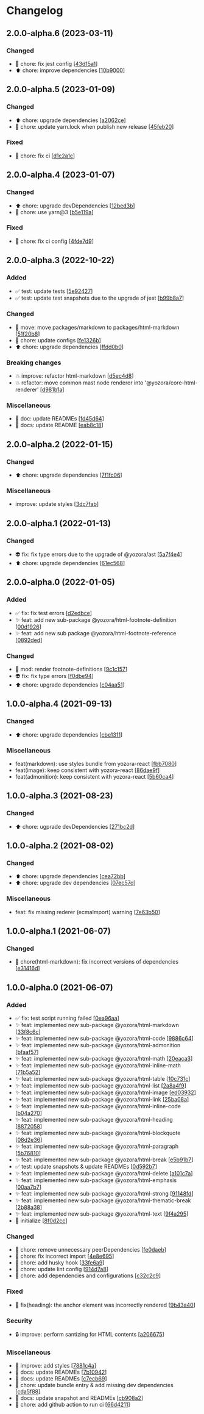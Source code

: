 # Changelog

<a name="2.0.0-alpha.6"></a>
## 2.0.0-alpha.6 (2023-03-11)

### Changed

- 🔧 chore: fix jest config [[43d15a1](https://github.com/yozorajs/yozora-html/commit/43d15a1d3575ce2c5cd6ad6b9aa0327c781af924)]
- ⬆️ chore: improve dependencies [[10b9000](https://github.com/yozorajs/yozora-html/commit/10b9000577be45d340a33c5cfb188e8c0e2bf7b0)]


<a name="2.0.0-alpha.5"></a>
## 2.0.0-alpha.5 (2023-01-09)

### Changed

- ⬆️ chore: upgrade dependencies [[a2062ce](https://github.com/yozorajs/yozora-html/commit/a2062ce80e9c28d6c516e57459647ff3312055a6)]
- 🔧 chore: update yarn.lock when publish new release [[45feb20](https://github.com/yozorajs/yozora-html/commit/45feb207133da6880dc57b9b855a0e7a72a096b9)]

### Fixed

- 💚 chore: fix ci [[d1c2a1c](https://github.com/yozorajs/yozora-html/commit/d1c2a1c2c3728da7a57743cfa71d55ab12b382ba)]


<a name="2.0.0-alpha.4"></a>
## 2.0.0-alpha.4 (2023-01-07)

### Changed

- ⬆️ chore: upgrade devDependencies [[12bed3b](https://github.com/yozorajs/yozora-html/commit/12bed3bef4ee799ca30bbd8f0c8d3d3683fe0795)]
- 🔧 chore: use yarn@3 [[b5e119a](https://github.com/yozorajs/yozora-html/commit/b5e119ad07d2a3d5e23651867cf54b4694f6cbd4)]

### Fixed

- 💚 chore: fix ci config [[4fde7d9](https://github.com/yozorajs/yozora-html/commit/4fde7d9a969d1c8d7066db41b8ee30c12f83d6b7)]


<a name="2.0.0-alpha.3"></a>
## 2.0.0-alpha.3 (2022-10-22)

### Added

- ✅ test: update tests [[5e92427](https://github.com/yozorajs/yozora-html/commit/5e92427133c0f26c074a797db694ad4e4459e31f)]
- ✅ test: update test snapshots due to the upgrade of jest [[b99b8a7](https://github.com/yozorajs/yozora-html/commit/b99b8a7ad0dce5c34bd2f6e948a6a14691f1e4eb)]

### Changed

- 🚚 move: move packages/markdown to packages/html-markdown [[51f20b8](https://github.com/yozorajs/yozora-html/commit/51f20b8f06116ff1b907b96744cfe837f1f02a42)]
- 🔧 chore: update configs [[fe1326b](https://github.com/yozorajs/yozora-html/commit/fe1326b8a16a22dd1bf1f310c2d0931ddd3e8335)]
- ⬆️ chore: upgrade dependencies [[ffdd0b0](https://github.com/yozorajs/yozora-html/commit/ffdd0b032564ac1f217971d1d311781aa61b33ac)]

### Breaking changes

- 💥 improve: refactor html-markdown [[d5ec4d8](https://github.com/yozorajs/yozora-html/commit/d5ec4d84042f5a036e5bd2c8eacafffc381fd83d)]
- 💥 refactor: move common mast node renderer into &#x27;@yozora/core-html-renderer&#x27; [[d981b1a](https://github.com/yozorajs/yozora-html/commit/d981b1a69f91e30352db60dadb4327366bf69ad4)]

### Miscellaneous

- 📝 doc: update READMEs [[fd45d64](https://github.com/yozorajs/yozora-html/commit/fd45d6457a7cbb64423c50e61f70037467bf34c9)]
- 📝 docs: update README [[eab8c18](https://github.com/yozorajs/yozora-html/commit/eab8c182e58e85082993acdc7f450f8334f13a46)]


<a name="2.0.0-alpha.2"></a>
## 2.0.0-alpha.2 (2022-01-15)

### Changed

- ⬆️ chore: upgrade dependencies [[7f1fc06](https://github.com/yozorajs/yozora-html/commit/7f1fc061fd5426cc7c7ef9f4c6fa46d288033a66)]

### Miscellaneous

-  improve: update styles [[3dc7fab](https://github.com/yozorajs/yozora-html/commit/3dc7faba52ed69ba31f9e7f6101e5c101eca3adf)]


<a name="2.0.0-alpha.1"></a>
## 2.0.0-alpha.1 (2022-01-13)

### Changed

- 👽 fix: fix type errors due to the upgrade of @yozora/ast [[5a7f4e4](https://github.com/yozorajs/yozora-html/commit/5a7f4e47a433384324ef84ed429ab54a4917e120)]
- ⬆️ chore: upgrade dependencies [[61ec568](https://github.com/yozorajs/yozora-html/commit/61ec56863b0ab0c8504e08cc279468f40391222b)]


<a name="2.0.0-alpha.0"></a>
## 2.0.0-alpha.0 (2022-01-05)

### Added

- ✅ fix: fix test errors [[d2edbce](https://github.com/yozorajs/yozora-html/commit/d2edbce5702f315f38851bc5c5bde83e6050cdc3)]
- ✨ feat: add new sub-package @yozora/html-footnote-definition [[00d1926](https://github.com/yozorajs/yozora-html/commit/00d1926f0e016006aa203ba97842e47d69fa60ef)]
- ✨ feat: add new sub package @yozora/html-footnote-reference [[0892ded](https://github.com/yozorajs/yozora-html/commit/0892ded1c828b821d859f2a6acb968649376bb57)]

### Changed

- 🎨 mod: render footnote-definitions [[9c1c157](https://github.com/yozorajs/yozora-html/commit/9c1c15775c005bd5573bd70a38e0a6c444131df0)]
- 👽 fix: fix type errors [[f0dbe94](https://github.com/yozorajs/yozora-html/commit/f0dbe94a9102196bc54a8b4ea49bda074bd9a724)]
- ⬆️ chore: upgrade dependencies [[c04aa51](https://github.com/yozorajs/yozora-html/commit/c04aa5161059fc227c735d92128707050bfe6321)]


<a name="1.0.0-alpha.4"></a>
## 1.0.0-alpha.4 (2021-09-13)

### Changed

- ⬆️ chore: upgrade dependencies [[cbe1311](https://github.com/yozorajs/yozora-html/commit/cbe1311c4dd8df22756f1412d8ee4459d2d8ee19)]

### Miscellaneous

-  feat(markdown): use styles bundle from yozora-react [[fbb7080](https://github.com/yozorajs/yozora-html/commit/fbb708060ec3bcd4ea49c607e7ad52f23b4fd1bb)]
-  feat(image): keep consistent with yozora-react [[86dae9f](https://github.com/yozorajs/yozora-html/commit/86dae9f8d80f473649090d9944f19fde9c3ba583)]
-  feat(admonition): keep consistent with yozora-react [[5b60ca4](https://github.com/yozorajs/yozora-html/commit/5b60ca46147062a0722d19d60c393171764a0544)]


<a name="1.0.0-alpha.3"></a>
## 1.0.0-alpha.3 (2021-08-23)

### Changed

- ⬆️ chore: ugprade devDependencies [[271bc2d](https://github.com/yozorajs/yozora-html/commit/271bc2d2017048661488414038f36f9ea4c2b932)]


<a name="1.0.0-alpha.2"></a>
## 1.0.0-alpha.2 (2021-08-02)

### Changed

- ⬆️ chore: upgrade dependencies [[cea72bb](https://github.com/yozorajs/yozora-html/commit/cea72bbeb603d2172b493a0319811cf3d990dc42)]
- ⬆️ chore: upgrade dev dependencies [[07ec57d](https://github.com/yozorajs/yozora-html/commit/07ec57d7fec0e127fe9e616c5151e36d02878978)]

### Miscellaneous

-  feat: fix missing rederer (ecmaImport) warning [[7e63b50](https://github.com/yozorajs/yozora-html/commit/7e63b50cc2dc0c650dadfeb77fa04b2c493b7232)]


<a name="1.0.0-alpha.1"></a>
## 1.0.0-alpha.1 (2021-06-07)

### Changed

- 🔧 chore(html-markdown): fix incorrect versions of dependencies [[e31416d](https://github.com/yozorajs/yozora-html/commit/e31416d8f09ccbf25f1f0d31f88066abf04f80c8)]


<a name="1.0.0-alpha.0"></a>
## 1.0.0-alpha.0 (2021-06-07)

### Added

- ✅ fix: test script running failed [[0ea96aa](https://github.com/yozorajs/yozora-html/commit/0ea96aa973f56cd14e7575fa8b1346fa8bed5668)]
- ✨ feat: implemented new sub-package @yozora/html-markdown [[33f8c6c](https://github.com/yozorajs/yozora-html/commit/33f8c6c27ccbd47f4f7c9d6398ed12b00e8992eb)]
- ✨ feat: implemented new sub-package @yozora/html-code [[9886c64](https://github.com/yozorajs/yozora-html/commit/9886c642a6672e3d43af876b074d7051071afc12)]
- ✨ feat: implemented new sub-package @yozora/html-admonition [[bfaaf57](https://github.com/yozorajs/yozora-html/commit/bfaaf579898b1af15328823d5658caacbb494ff6)]
- ✨ feat: implemented new sub-package @yozora/html-math [[20eaca3](https://github.com/yozorajs/yozora-html/commit/20eaca3b7bc3dbc152a5afa1e3473fd71c0507ba)]
- ✨ feat: implemented new sub-package @yozora/html-inline-math [[71b5a52](https://github.com/yozorajs/yozora-html/commit/71b5a524a2acbc1a2c113ecd5a00ce34f3772253)]
- ✨ feat: implemented new sub-package @yozora/html-table [[10c731c](https://github.com/yozorajs/yozora-html/commit/10c731c2f16363e48d850ccd532252c991481ef7)]
- ✨ feat: implemented new sub-package @yozora/html-list [[2a8a4f9](https://github.com/yozorajs/yozora-html/commit/2a8a4f9e48b150229461e41678a924af8953600c)]
- ✨ feat: implemented new sub-package @yozora/html-image [[ed03932](https://github.com/yozorajs/yozora-html/commit/ed03932222ab57aa09ad5267fde23a9f66516b52)]
- ✨ feat: implemented new sub-package @yozora/html-link [[25ba08a](https://github.com/yozorajs/yozora-html/commit/25ba08a2dda7b090facd5dfdfad784b909e7f014)]
- ✨ feat: implemented new sub-package @yozora/html-inline-code [[b04a270](https://github.com/yozorajs/yozora-html/commit/b04a2704f6b33bfbdfa0e16c172decd049e7090e)]
- ✨ feat: implemented new sub-package @yozora/html-heading [[8872058](https://github.com/yozorajs/yozora-html/commit/8872058663dea6b1d7e681ec1d48fa6e58d68f1f)]
- ✨ feat: implemented new sub-package @yozora/html-blockquote [[08d2e36](https://github.com/yozorajs/yozora-html/commit/08d2e3666849d3b28b3db5f6dac49abf2975ede5)]
- ✨ feat: implemented new sub-package @yozora/html-paragraph [[5b76810](https://github.com/yozorajs/yozora-html/commit/5b768109e2177f8b514c381c00344331aeb90241)]
- ✨ feat: implemented new sub-package @yozora/html-break [[e5b91b7](https://github.com/yozorajs/yozora-html/commit/e5b91b772e28cd22c3d0dc0e9b4ae53b363179e6)]
- ✅ test: update snapshots &amp; update READMEs [[0d592b7](https://github.com/yozorajs/yozora-html/commit/0d592b7152ea16db2358126e61671dea6ea628d1)]
- ✨ feat: implemented new sub-package @yozora/html-delete [[a101c7a](https://github.com/yozorajs/yozora-html/commit/a101c7aedd6cffbc3da7a998d1d1102d312f2545)]
- ✨ feat: implemented new sub-package @yozora/html-emphasis [[00aa7b7](https://github.com/yozorajs/yozora-html/commit/00aa7b7c4b87ffd14c1dc72c3f924f6740d54d7b)]
- ✨ feat: implemented new sub-package @yozora/html-strong [[91148fd](https://github.com/yozorajs/yozora-html/commit/91148fd3e95d89f3040cb5a97e8151a0ace87dce)]
- ✨ feat: implemented new sub-package @yozora/html-thematic-break [[2b88a38](https://github.com/yozorajs/yozora-html/commit/2b88a3808cde7323a2242b4c26a61b8987d1f14c)]
- ✨ feat: implemented new sub-package @yozora/html-text [[9f4a295](https://github.com/yozorajs/yozora-html/commit/9f4a295e690354614d1b755086a8e1bb6c20dd1d)]
- 🎉 initialize [[8f0d2cc](https://github.com/yozorajs/yozora-html/commit/8f0d2ccaf548e034fa198124ab599dd63fa3e038)]

### Changed

- 🔧 chore: remove unnecessary peerDependencies [[fe0daeb](https://github.com/yozorajs/yozora-html/commit/fe0daeb2992dd78d3d9194546ac8fc6d4c16b8e3)]
- 🔧 chore: fix incorrect import [[4e8e695](https://github.com/yozorajs/yozora-html/commit/4e8e695d3319dcef07df4648cb0ab084d80b7b4e)]
- 🔧 chore: add husky hook [[33fe6a9](https://github.com/yozorajs/yozora-html/commit/33fe6a93d9267f6a7c2e7bce8cf880e69606c1fe)]
- 🔧 chore: update lint config [[914d7a8](https://github.com/yozorajs/yozora-html/commit/914d7a8e56b6856bf136f080026e5047851e166d)]
- 🔧 chore: add dependencies and configurations [[c32c2c9](https://github.com/yozorajs/yozora-html/commit/c32c2c9a37d3349f7e0a83694e3cc56f24a93ad2)]

### Fixed

- 🐛 fix(heading): the anchor element was incorrectly rendered [[9b43a40](https://github.com/yozorajs/yozora-html/commit/9b43a408ea8a0c2bf01480e337a3cd6da3316ee4)]

### Security

- 🔒 improve: perform santizing for HTML contents [[a206675](https://github.com/yozorajs/yozora-html/commit/a206675adcd2f0bdecf358c2dffa7603481aa172)]

### Miscellaneous

- 🚧 improve: add styles [[7881c4a](https://github.com/yozorajs/yozora-html/commit/7881c4ab3a3c2851c7f4ffa996062fe8da1039e4)]
- 📝 docs: update READMEs [[7b10942](https://github.com/yozorajs/yozora-html/commit/7b1094202507a540bdf9b21edd7a8b4745fd109d)]
- 📝 docs: update READMEs [[c7ecb69](https://github.com/yozorajs/yozora-html/commit/c7ecb6984eee7956d315ca8e0ce0fe614da5d3e6)]
- 🔨 chore: update bundle entry &amp; add missing dev dependencies [[cda5f88](https://github.com/yozorajs/yozora-html/commit/cda5f88b3a07e0b8114aa58caa3567e5ca541f81)]
- 📝 docs: update snapshot and READMEs [[cb908a2](https://github.com/yozorajs/yozora-html/commit/cb908a20e7b8d8709263baf176317ad440c73318)]
- 🔨 chore: add github action to run ci [[66d4211](https://github.com/yozorajs/yozora-html/commit/66d4211bf3d000a1dcd6c0c92e4e64fe532e5542)]

